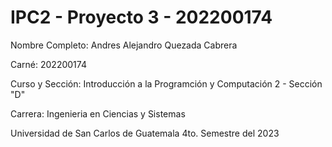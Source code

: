 # IPC2 - Proyecto 3 - 202200174
Nombre Completo: Andres Alejandro Quezada Cabrera 

Carné: 202200174

Curso y Sección: Introducción a la Programción y Computación 2 - Sección "D"

Carrera: Ingenieria en Ciencias y Sistemas

Universidad de San Carlos de Guatemala 4to. Semestre del 2023
